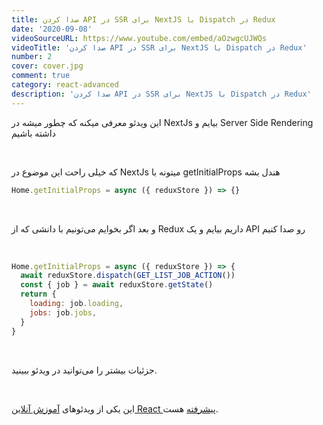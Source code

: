 ```yaml
---
title: صدا کردن API در SSR برای NextJS با Dispatch در Redux
date: '2020-09-08'
videoSourceURL: https://www.youtube.com/embed/aOzwgcUJWQs
videoTitle: 'صدا کردن API در SSR برای NextJS با Dispatch در Redux'
number: 2
cover: cover.jpg
comment: true
category: react-advanced
description: 'صدا کردن API در SSR برای NextJS با Dispatch در Redux'
---
```


این ویدئو معرفی میکنه که چطور میشه در NextJs بیایم و Server Side Rendering داشته باشیم

<br />

که خیلی راحت این موضوع در NextJs میتونه با getInitialProps هندل بشه

```javascript
Home.getInitialProps = async ({ reduxStore }) => {}
```

<br />

و بعد اگر بخوایم می‌تونیم با دانشی که از Redux داریم بیایم و یک API رو صدا کنیم

<br />

```javascript
Home.getInitialProps = async ({ reduxStore }) => {
  await reduxStore.dispatch(GET_LIST_JOB_ACTION())
  const { job } = await reduxStore.getState()
  return {
    loading: job.loading,
    jobs: job.jobs,
  }
}
```

<br />

جزئیات بیشتر را می‌توانید در ویدئو ببینید.

<br />

این یکی از ویدئو‌های
[آموزش آنلاین React پیشرفته](/react-advanced-course)
هست.
